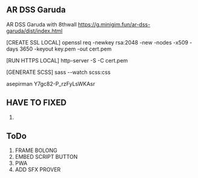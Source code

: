 ## AR DSS Garuda
AR DSS Garuda with 8thwall
https://g.minigim.fun/ar-dss-garuda/dist/index.html

[CREATE SSL LOCAL]
openssl req -newkey rsa:2048 -new -nodes -x509 -days 3650 -keyout key.pem -out cert.pem

[RUN HTTPS LOCAL]
http-server -S -C cert.pem

[GENERATE SCSS]
sass --watch scss:css

asepirman
Y7gc82-P_rzFyLsWKAsr

## HAVE TO FIXED
1. 

## ToDo
1. FRAME BOLONG
2. EMBED SCRIPT BUTTON
3. PWA
4. ADD SFX PROVER
